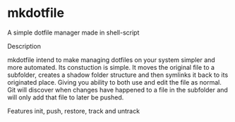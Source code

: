 # mkdotfile
A simple dotfile manager made in shell-script

Description

mkdotfile intend to make managing dotfiles on your system simpler and more automated. Its constuction is simple. It moves the original file to a subfolder, creates a shadow folder structure and then symlinks it back to its originated place. Giving you ability to both use and edit the file as normal. Git will discover when changes have happened to a file in the subfolder and will only add that file to later be pushed.

Features
init, push, restore, track and untrack

